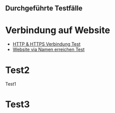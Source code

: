 ## Durchgeführte Testfälle 
# Verbindung auf Website
- [HTTP & HTTPS Verbindung Test](Testfall1.md)
- [Website via Namen erreichen Test](Testfall2.md)

# Test2
Test1
# Test3
